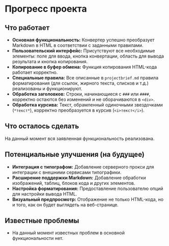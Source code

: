 # Прогресс проекта

## Что работает
- **Основная функциональность:** Конвертер успешно преобразует Markdown в HTML в соответствии с заданными правилами.
- **Пользовательский интерфейс:** Присутствуют все необходимые элементы: поле для ввода, кнопка конвертации, область для вывода результата и кнопка копирования.
- **Копирование в буфер обмена:** Функция копирования HTML-кода работает корректно.
- **Специальные правила:** Все описанные в `projectbrief.md` правила форматирования (для ссылок, жирного текста, списков и т.д.) реализованы и функционируют.
- **Обработка заголовков:** Строки, начинающиеся с `###` или `####`, корректно остаются без изменений и не оборачиваются в `<div>`.
- **Обработка курсива:** Текст, обрамленный одиночными звездочками (`*текст*`), корректно преобразуется в курсив (`<i>текст</i>`).

## Что осталось сделать
На данный момент вся заявленная функциональность реализована.

## Потенциальные улучшения (на будущее)
- **Интеграция с типографом:** Добавление серверного прокси для интеграции с внешними сервисами типографики.
- **Расширение поддержки Markdown:** Добавление обработки изображений, таблиц, блоков кода и других элементов.
- **Настройка форматирования:** Предоставление пользователю опций для настройки вывода HTML.
- **Визуальный предпросмотр:** Отображение не только HTML-кода, но и того, как он будет выглядеть на веб-странице.

## Известные проблемы
- На данный момент известных проблем в основной функциональности нет.
